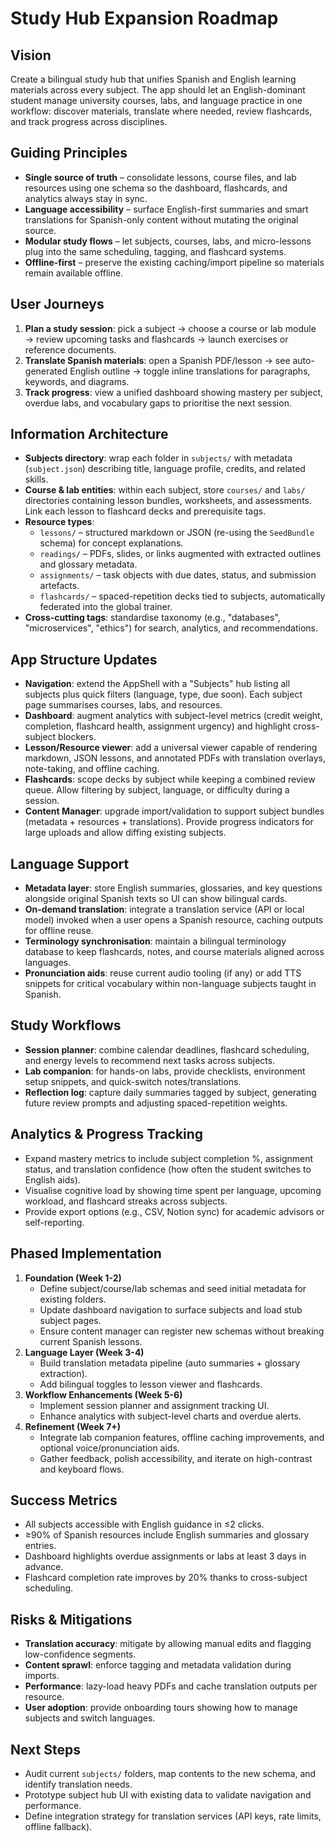 # Study Hub Expansion Roadmap

## Vision
Create a bilingual study hub that unifies Spanish and English learning materials across every subject. The app should let an English-dominant student manage university courses, labs, and language practice in one workflow: discover materials, translate where needed, review flashcards, and track progress across disciplines.

## Guiding Principles
- **Single source of truth** – consolidate lessons, course files, and lab resources using one schema so the dashboard, flashcards, and analytics always stay in sync.
- **Language accessibility** – surface English-first summaries and smart translations for Spanish-only content without mutating the original source.
- **Modular study flows** – let subjects, courses, labs, and micro-lessons plug into the same scheduling, tagging, and flashcard systems.
- **Offline-first** – preserve the existing caching/import pipeline so materials remain available offline.

## User Journeys
1. **Plan a study session**: pick a subject → choose a course or lab module → review upcoming tasks and flashcards → launch exercises or reference documents.
2. **Translate Spanish materials**: open a Spanish PDF/lesson → see auto-generated English outline → toggle inline translations for paragraphs, keywords, and diagrams.
3. **Track progress**: view a unified dashboard showing mastery per subject, overdue labs, and vocabulary gaps to prioritise the next session.

## Information Architecture
- **Subjects directory**: wrap each folder in `subjects/` with metadata (`subject.json`) describing title, language profile, credits, and related skills.
- **Course & lab entities**: within each subject, store `courses/` and `labs/` directories containing lesson bundles, worksheets, and assessments. Link each lesson to flashcard decks and prerequisite tags.
- **Resource types**:
  - `lessons/` – structured markdown or JSON (re-using the `SeedBundle` schema) for concept explanations.
  - `readings/` – PDFs, slides, or links augmented with extracted outlines and glossary metadata.
  - `assignments/` – task objects with due dates, status, and submission artefacts.
  - `flashcards/` – spaced-repetition decks tied to subjects, automatically federated into the global trainer.
- **Cross-cutting tags**: standardise taxonomy (e.g., "databases", "microservices", "ethics") for search, analytics, and recommendations.

## App Structure Updates
- **Navigation**: extend the AppShell with a "Subjects" hub listing all subjects plus quick filters (language, type, due soon). Each subject page summarises courses, labs, and resources.
- **Dashboard**: augment analytics with subject-level metrics (credit weight, completion, flashcard health, assignment urgency) and highlight cross-subject blockers.
- **Lesson/Resource viewer**: add a universal viewer capable of rendering markdown, JSON lessons, and annotated PDFs with translation overlays, note-taking, and offline caching.
- **Flashcards**: scope decks by subject while keeping a combined review queue. Allow filtering by subject, language, or difficulty during a session.
- **Content Manager**: upgrade import/validation to support subject bundles (metadata + resources + translations). Provide progress indicators for large uploads and allow diffing existing subjects.

## Language Support
- **Metadata layer**: store English summaries, glossaries, and key questions alongside original Spanish texts so UI can show bilingual cards.
- **On-demand translation**: integrate a translation service (API or local model) invoked when a user opens a Spanish resource, caching outputs for offline reuse.
- **Terminology synchronisation**: maintain a bilingual terminology database to keep flashcards, notes, and course materials aligned across languages.
- **Pronunciation aids**: reuse current audio tooling (if any) or add TTS snippets for critical vocabulary within non-language subjects taught in Spanish.

## Study Workflows
- **Session planner**: combine calendar deadlines, flashcard scheduling, and energy levels to recommend next tasks across subjects.
- **Lab companion**: for hands-on labs, provide checklists, environment setup snippets, and quick-switch notes/translations.
- **Reflection log**: capture daily summaries tagged by subject, generating future review prompts and adjusting spaced-repetition weights.

## Analytics & Progress Tracking
- Expand mastery metrics to include subject completion %, assignment status, and translation confidence (how often the student switches to English aids).
- Visualise cognitive load by showing time spent per language, upcoming workload, and flashcard streaks across subjects.
- Provide export options (e.g., CSV, Notion sync) for academic advisors or self-reporting.

## Phased Implementation
1. **Foundation (Week 1-2)**
   - Define subject/course/lab schemas and seed initial metadata for existing folders.
   - Update dashboard navigation to surface subjects and load stub subject pages.
   - Ensure content manager can register new schemas without breaking current Spanish lessons.
2. **Language Layer (Week 3-4)**
   - Build translation metadata pipeline (auto summaries + glossary extraction).
   - Add bilingual toggles to lesson viewer and flashcards.
3. **Workflow Enhancements (Week 5-6)**
   - Implement session planner and assignment tracking UI.
   - Enhance analytics with subject-level charts and overdue alerts.
4. **Refinement (Week 7+)**
   - Integrate lab companion features, offline caching improvements, and optional voice/pronunciation aids.
   - Gather feedback, polish accessibility, and iterate on high-contrast and keyboard flows.

## Success Metrics
- All subjects accessible with English guidance in ≤2 clicks.
- ≥90% of Spanish resources include English summaries and glossary entries.
- Dashboard highlights overdue assignments or labs at least 3 days in advance.
- Flashcard completion rate improves by 20% thanks to cross-subject scheduling.

## Risks & Mitigations
- **Translation accuracy**: mitigate by allowing manual edits and flagging low-confidence segments.
- **Content sprawl**: enforce tagging and metadata validation during imports.
- **Performance**: lazy-load heavy PDFs and cache translation outputs per resource.
- **User adoption**: provide onboarding tours showing how to manage subjects and switch languages.

## Next Steps
- Audit current `subjects/` folders, map contents to the new schema, and identify translation needs.
- Prototype subject hub UI with existing data to validate navigation and performance.
- Define integration strategy for translation services (API keys, rate limits, offline fallback).
